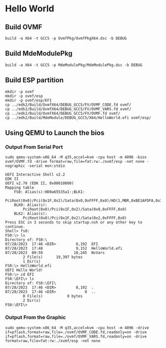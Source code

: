 # Hello World

## Build OVMF

    build -a X64 -t GCC5 -p OvmfPkg/OvmfPkgX64.dsc -b DEBUG

## Build MdeModulePkg

    build -a X64 -t GCC5 -p MdeModulePkg/MdeModulePkg.dsc -b DEBUG

## Build ESP partition

    mkdir -p ovmf
    mkdir -p ovmf/esp
    mkdir -p ovmf/esp/EFI
    cp ../edk2/Build/OvmfX64/DEBUG_GCC5/FV/OVMF_CODE.fd ovmf/
    cp ../edk2/Build/OvmfX64/DEBUG_GCC5/FV/OVMF_VARS.fd ovmf/
    cp ../edk2/Build/OvmfX64/DEBUG_GCC5/FV/OVMF.fd ovmf/
    cp ../edk2/Build/MdeModule/DEBUG_GCC5/X64/HelloWorld.efi ovmf/esp/


## Using QEMU to Launch the bios
### Output From Serial Port

    sudo qemu-system-x86_64 -M q35,accel=kvm -cpu host -m 4096 -bios ovmf/OVMF.fd -drive format=raw,file=fat:rw:./ovmf/esp -net none -nographic -serial mon:stdio

    UEFI Interactive Shell v2.2
    EDK II
    UEFI v2.70 (EDK II, 0x00010000)
    Mapping table
        FS0: Alias(s):HD0a65535a1:;BLK1:
            PciRoot(0x0)/Pci(0x1F,0x2)/Sata(0x0,0xFFFF,0x0)/HD(1,MBR,0xBE1AFDFA,0x3F,0xFBFC1)
        BLK0: Alias(s):
            PciRoot(0x0)/Pci(0x1F,0x2)/Sata(0x0,0xFFFF,0x0)
        BLK2: Alias(s):
            PciRoot(0x0)/Pci(0x1F,0x2)/Sata(0x2,0xFFFF,0x0)
    Press ESC in 3 seconds to skip startup.nsh or any other key to continue.
    Shell> fs0:
    FS0:\> ls
    Directory of: FS0:\
    07/28/2023  17:46 <DIR>         8,192  EFI
    07/28/2023  17:48               9,152  HelloWorld.efi
    07/28/2023  09:59              10,245  NvVars
            2 File(s)      19,397 bytes
            1 Dir(s)
    FS0:\> HelloWorld.efi
    UEFI Hello World!
    FS0:\> cd EFI
    FS0:\EFI\> ls
    Directory of: FS0:\EFI\
    07/28/2023  17:46 <DIR>         8,192  .
    07/28/2023  17:46 <DIR>             0  ..
            0 File(s)           0 bytes
            2 Dir(s)
    FS0:\EFI\>

### Output From the Graphic

    sudo qemu-system-x86_64 -M q35,accel=kvm -cpu host -m 4096 -drive if=pflash,format=raw,file=./ovmf/OVMF_CODE.fd,readonly=on -drive if=pflash,format=raw,file=./ovmf/OVMF_VARS.fd,readonly=on -drive format=raw,file=fat:rw:./ovmf/esp -net none



